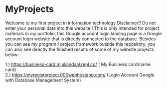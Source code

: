 # MyProjects
Welcome to my first project in information technology
Disclaimer!! Do not enter your personal data into this website!! This is only intended for project materials in my portfolio, this Google account login landing page is a Google account login website that is directly connected to the database.
Besides you can see my program / project framework outside this repository, you can also see directly the finished results of some of my website projects below:


1.) https://business-card.mjuliandaal.repl.co/ ( My Business card/name card) <br>
2.) https://myregistproject.000webhostapp.com/ (Login Account Google with Database Management System)

